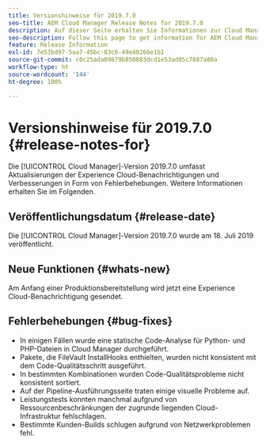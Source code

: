 ```yaml
---
title: Versionshinweise für 2019.7.0
seo-title: AEM Cloud Manager Release Notes for 2019.7.0
description: Auf dieser Seite erhalten Sie Informationen zur Cloud Manager-Version 2019.7.0.
seo-description: Follow this page to get information for AEM Cloud Manager Release 2019.7.0.
feature: Release Information
exl-id: 7e53bd97-5aa7-45bc-83c6-49e40266e1b1
source-git-commit: c0c25ada09879b850883dcd1e53ad05c7087a80a
workflow-type: ht
source-wordcount: '144'
ht-degree: 100%

---
```


# Versionshinweise für 2019.7.0 {#release-notes-for}

Die [!UICONTROL Cloud Manager]-Version 2019.7.0 umfasst Aktualisierungen der Experience Cloud-Benachrichtigungen und Verbesserungen in Form von Fehlerbehebungen. Weitere Informationen erhalten Sie im Folgenden.

## Veröffentlichungsdatum {#release-date}

Die [!UICONTROL Cloud Manager]-Version 2019.7.0 wurde am 18. Juli 2019 veröffentlicht.

## Neue Funktionen {#whats-new}

Am Anfang einer Produktionsbereitstellung wird jetzt eine Experience Cloud-Benachrichtigung gesendet.

## Fehlerbehebungen {#bug-fixes}

* In einigen Fällen wurde eine statische Code-Analyse für Python- und PHP-Dateien in Cloud Manager durchgeführt.
* Pakete, die FileVault InstallHooks enthielten, wurden nicht konsistent mit dem Code-Qualitätsschritt ausgeführt.
* In bestimmten Kombinationen wurden Code-Qualitätsprobleme nicht konsistent sortiert.
* Auf der Pipeline-Ausführungsseite traten einige visuelle Probleme auf.
* Leistungstests konnten manchmal aufgrund von Ressourcenbeschränkungen der zugrunde liegenden Cloud-Infrastruktur fehlschlagen.
* Bestimmte Kunden-Builds schlugen aufgrund von Netzwerkproblemen fehl.
